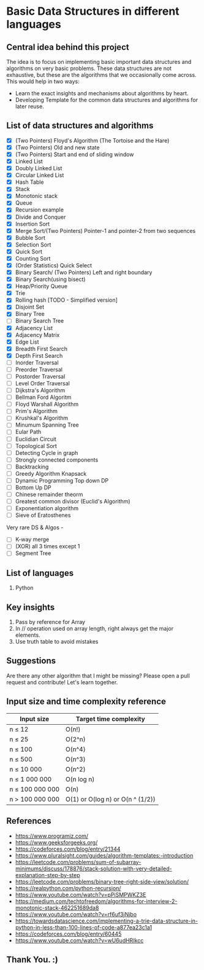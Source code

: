 # Basic Data Structures in different languages

## Central idea behind this project

The idea is to focus on implementing basic important data structures and algorithms on very basic problems. These data structures are not exhaustive, but these are the algorithms that we occasionally come across.
This would help in two ways:

- Learn the exact insights and mechanisms about algorithms by heart.
- Developing Template for the common data structures and algorithms for later reuse.

## List of data structures and algorithms

- [x] (Two Pointers) Floyd's Algorithm (The Tortoise and the Hare)
- [x] (Two Pointers) Old and new state
- [x] (Two Pointers) Start and end of sliding window
- [x] Linked List
- [x] Doubly Linked List
- [x] Circular Linked List
- [x] Hash Table
- [x] Stack
- [x] Monotonic stack
- [x] Queue
- [x] Recursion example
- [x] Divide and Conquer
- [x] Insertion Sort
- [x] Merge Sort/(Two Pointers) Pointer-1 and pointer-2 from two sequences
- [x] Bubble Sort
- [x] Selection Sort
- [x] Quick Sort
- [x] Counting Sort
- [x] (Order Statistics) Quick Select
- [x] Binary Search/ (Two Pointers) Left and right boundary
- [x] Binary Search(using bisect)
- [x] Heap/Priority Queue
- [x] Trie
- [x] Rolling hash [TODO - Simplified version]
- [x] Disjoint Set
- [x] Binary Tree
- [ ] Binary Search Tree
- [x] Adjacency List
- [x] Adjacency Matrix
- [x] Edge List
- [x] Breadth First Search
- [x] Depth First Search
- [ ] Inorder Traversal
- [ ] Preorder Traversal
- [ ] Postorder Traversal
- [ ] Level Order Traversal
- [ ] Dijkstra's Algorithm
- [ ] Bellman Ford Algoritm
- [ ] Floyd Warshall Algorithm
- [ ] Prim's Algorithm
- [ ] Krushkal's Algorithm
- [ ] Minumum Spanning Tree
- [ ] Eular Path
- [ ] Euclidian Circuit
- [ ] Topological Sort
- [ ] Detecting Cycle in graph
- [ ] Strongly connected components
- [ ] Backtracking
- [ ] Greedy Algorithm Knapsack
- [ ] Dynamic Programming Top down DP
- [ ] Bottom Up DP
- [ ] Chinese remainder theorm
- [ ] Greatest common divisor (Euclid's Algorithm)
- [ ] Exponentiation algorithm
- [ ] Sieve of Eratosthenes

Very rare DS & Algos -

- [ ] K-way merge
- [ ] (XOR) all 3 times except 1
- [ ] Segment Tree

## List of languages

1. Python

## Key insights

1. Pass by reference for Array
2. In // operation used on array length, right always get the major elements.
3. Use truth table to avoid mistakes

## Suggestions

Are there any other algorithm that I might be missing? Please open a pull request and contribute! Let's learn together.

## Input size and time complexity reference

| Input size      | Target time complexity           |
| --------------- | -------------------------------- |
| n ≤ 12          | O(n!)                            |
| n ≤ 25          | O(2^n)                           |
| n ≤ 100         | O(n^4)                           |
| n ≤ 500         | O(n^3)                           |
| n ≤ 10 000      | O(n^2)                           |
| n ≤ 1 000 000   | O(n log n)                       |
| n ≤ 100 000 000 | O(n)                             |
| n > 100 000 000 | O(1) or O(log n) or O(n ^ (1/2)) |

## References

- https://www.programiz.com/
- https://www.geeksforgeeks.org/
- https://codeforces.com/blog/entry/21344
- https://www.pluralsight.com/guides/algorithm-templates:-introduction
- https://leetcode.com/problems/sum-of-subarray-minimums/discuss/178876/stack-solution-with-very-detailed-explanation-step-by-step
- https://leetcode.com/problems/binary-tree-right-side-view/solution/
- https://realpython.com/python-recursion/
- https://www.youtube.com/watch?v=pPiSMPWKZ3E
- https://medium.com/techtofreedom/algorithms-for-interview-2-monotonic-stack-462251689da8
- https://www.youtube.com/watch?v=rf6uf3jNjbo
- https://towardsdatascience.com/implementing-a-trie-data-structure-in-python-in-less-than-100-lines-of-code-a877ea23c1a1
- https://codeforces.com/blog/entry/60445
- https://www.youtube.com/watch?v=wU6udHRIkcc

## Thank You. :)
